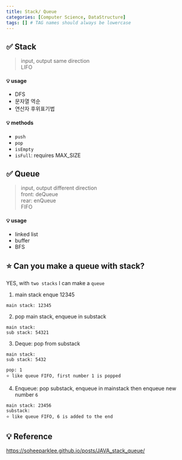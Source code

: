 ```yaml
---
title: Stack/ Queue
categories: [Computer Science, DataStructure]
tags: [] # TAG names should always be lowercase
---
```


## ✅ Stack

> input, output same direction <br>
> LIFO <br>

#### 💡 usage

- DFS
- 문자열 역순
- 연산자 후위표기법

#### 💡 methods

- `push`
- `pop`
- `isEmpty`
- `isFull`: requires MAX_SIZE

## ✅ Queue

> input, output different direction <br>
> front: deQueue <br>
> rear: enQueue <br>
> FIFO <br>

#### 💡 usage

- linked list
- buffer
- BFS

## ⭐️ Can you make a queue with stack?

YES, with `two stacks` I can make a `queue`

1. main stack enque 12345

```
main stack: 12345
```

2. pop main stack, enqueue in substack

```
main stack:
sub stack: 54321
```

3. Deque: pop from substack

```
main stack:
sub stack: 5432

pop: 1
⭐️ like queue FIFO, first number 1 is popped
```

4. Enqueue: pop substack, enqueue in mainstack
   then enqueue new number `6`

```
main stack: 23456
substack:
⭐️ like queue FIFO, 6 is added to the end
```

## 💡 Reference

<https://soheeparklee.github.io/posts/JAVA_stack_queue/> <br>
